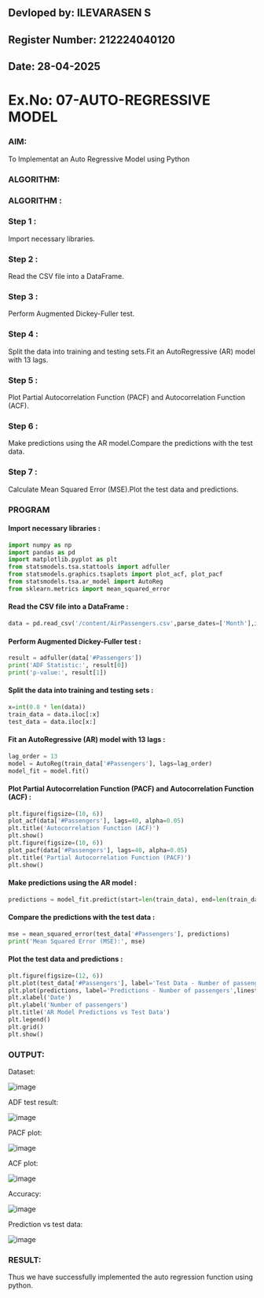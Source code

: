 ## Devloped by: ILEVARASEN S
## Register Number: 212224040120
## Date: 28-04-2025

# Ex.No: 07-AUTO-REGRESSIVE MODEL

### AIM:
To Implementat an Auto Regressive Model using Python
### ALGORITHM:
### ALGORITHM :

### Step 1 :

Import necessary libraries.

### Step 2 :

Read the CSV file into a DataFrame.

### Step 3 :

Perform Augmented Dickey-Fuller test.

### Step 4 :

Split the data into training and testing sets.Fit an AutoRegressive (AR) model with 13 lags.

### Step 5 :

Plot Partial Autocorrelation Function (PACF) and Autocorrelation Function (ACF).

### Step 6 :

Make predictions using the AR model.Compare the predictions with the test data.

### Step 7 :

Calculate Mean Squared Error (MSE).Plot the test data and predictions.

### PROGRAM

#### Import necessary libraries :

```python
import numpy as np
import pandas as pd
import matplotlib.pyplot as plt
from statsmodels.tsa.stattools import adfuller
from statsmodels.graphics.tsaplots import plot_acf, plot_pacf
from statsmodels.tsa.ar_model import AutoReg
from sklearn.metrics import mean_squared_error
```

#### Read the CSV file into a DataFrame :

```python
data = pd.read_csv('/content/AirPassengers.csv',parse_dates=['Month'],index_col='Month')
```

#### Perform Augmented Dickey-Fuller test :

```python
result = adfuller(data['#Passengers']) 
print('ADF Statistic:', result[0])
print('p-value:', result[1])
```

#### Split the data into training and testing sets :

```python
x=int(0.8 * len(data))
train_data = data.iloc[:x]
test_data = data.iloc[x:]
```

#### Fit an AutoRegressive (AR) model with 13 lags :

```python
lag_order = 13
model = AutoReg(train_data['#Passengers'], lags=lag_order)
model_fit = model.fit()
```

#### Plot Partial Autocorrelation Function (PACF) and Autocorrelation Function (ACF) :

```python
plt.figure(figsize=(10, 6))
plot_acf(data['#Passengers'], lags=40, alpha=0.05)
plt.title('Autocorrelation Function (ACF)')
plt.show()
plt.figure(figsize=(10, 6))
plot_pacf(data['#Passengers'], lags=40, alpha=0.05)
plt.title('Partial Autocorrelation Function (PACF)')
plt.show()
```

#### Make predictions using the AR model :

```python
predictions = model_fit.predict(start=len(train_data), end=len(train_data)+len(test_data)-1)
```

#### Compare the predictions with the test data :

```python
mse = mean_squared_error(test_data['#Passengers'], predictions)
print('Mean Squared Error (MSE):', mse)
```

#### Plot the test data and predictions :

```python
plt.figure(figsize=(12, 6))
plt.plot(test_data['#Passengers'], label='Test Data - Number of passengers')
plt.plot(predictions, label='Predictions - Number of passengers',linestyle='--')
plt.xlabel('Date')
plt.ylabel('Number of passengers')
plt.title('AR Model Predictions vs Test Data')
plt.legend()
plt.grid()
plt.show()

```

### OUTPUT:

Dataset:

![image](https://github.com/user-attachments/assets/746baed6-5f13-4bc6-aa65-05bafed13f23)

ADF test result:

![image](https://github.com/user-attachments/assets/94ce1642-f8f5-4a66-acf2-c98153e637d6)

PACF plot:

![image](https://github.com/user-attachments/assets/ea1bbc9c-d789-444b-b9a5-745e2f5629e7)

ACF plot:

![image](https://github.com/user-attachments/assets/6cf78007-fb00-4ff4-a72a-ed31779e20ff)

Accuracy:

![image](https://github.com/user-attachments/assets/b8d5a0ae-df80-475f-8b29-b7cea1c8283a)

Prediction vs test data:

![image](https://github.com/user-attachments/assets/5d01bf63-3117-4e2f-b5aa-32f5bbd223a5)

### RESULT:
Thus we have successfully implemented the auto regression function using python.

